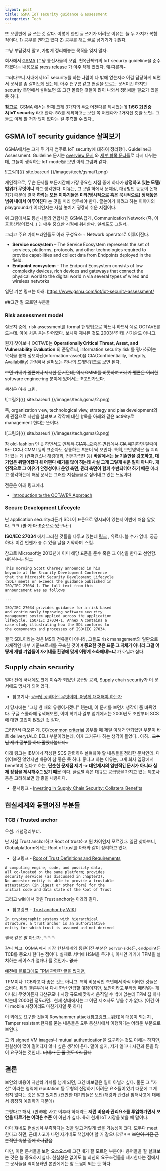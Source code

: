 ```yaml
---
layout: post
title: GSMA IoT security guidance & assessment
categories: Tech
---
```


또 오랜만에 글 쓰는 것 같다. 이렇게 한번 글 쓰기가 어려운 이유는, 늘 두 가지가 복합적이다. 1) 공부를 안하고 있다 2) 공부를 해도 글로 남기기가 귀찮다.

그냥 부담갖지 말고, 가볍게 정리해놓는 목적을 잊지 말자.

회사에서 [GSMA](https://en.wikipedia.org/wiki/GSMA) (그냥 통신사들의 모임, ~~친목단체?~~)의 IoT security guideline을 준수하겠다는 내용으로 [press release](https://www.sktelecom.com/en/press/press_detail.do?idx=1279) 가 아주 작게 있었다. ~~왜 따를까~~~

그러다보니 사내에서 IoT security를 하는 사람이 나 밖에 없는지라 이걸 담당하게 되면서 문서를 좀 살펴보게 됐는데. 아주 뜬구름 같고 현실을 모르는 문서이긴 하지만 security 측면에서 살펴보면 또 그간 몰랐던 것들이 많이 나와서 정리해둘 필요가 있을 듯 하다.

**참고로.**
GSMA 에서는 현재 크게 3가지의 주요 어젠다를 제시했는데 **1)5G 2)인증 3)IoT security** 라고 한다. 5G를 제외하고는 보안 쪽 어젠다가 2가지인 것을 보면.. 그들도 이제 할 거가 많이 없다는 걸 추측할 수 있다..

## GSMA IoT security guidance 살펴보기

GSMA에서는 크게 두 가지 범주로 IoT security에 대하여 정리했다. Guideline과 Assessment. Guideline 문서는 [overview 문서](https://www.gsma.com/iot/iot-security-guidelines-overview-document/) 와 [세부 항목 문서들](https://www.gsma.com/iot/iot-security/iot-security-guidelines/)로 다시 나뉘는데, 그들이 생각하는 IoT model을 보면 아래 그림과 같다.

![그림1]({{ site.baseurl }}/images/tech/gsma/1.png)

개인적으로, 무슨 문서를 보든지간에 가장 중요한 지점 중에 하나가 **상정하고 있는 모델/범위가 무엇이냐** 라고 생각한다. 이유는, 그 모델 하에서 문제점, 대응방안 등등이 논해지기 때문에 결국 **하려는 모든 이야기들은 미리(명시적으로 혹은 묵시적으로) 정해놓은 범위 내에서 이루어진다** 는 것을 미리 염두해야 한다. 글쓴이가 하려고 하는 이야기의 playground가 어디인지는 사실 놓치기 굉장히 쉬운 지점이다.

위 그림에서도 통신사들의 연합체인 GSMA 답게, Communication Network (즉, 이동통신망이겠지..) 는 매우 중요한 지점에 위치한다. ~~실제로도 그럴까..~~

그리고 주요 가이드라인들도 아래 구성요소 + Network operator로 이루어진다.

 * **Service ecosystem** – The Service Ecosystem represents the set of services, platforms, protocols, and other technologies required to provide capabilities and collect data from Endpoints deployed in the field.
 * **Endpoint ecosystem** – The Endpoint Ecosystem consists of low complexity devices, rich devices and gateways that connect the physical world to the digital world in via several types of wired and wireless networks


 일단 기본 링크는 아래.
 https://www.gsma.com/iot/iot-security-assessment/


##그간 잘 모르던 부분들

### Risk assessment model

 질문지 중에, risk assessment를 formal 한 방법으로 하느냐 하면서 예로 OCTAVE를 드는데, 아예 처음 듣는 단어였다. 보니까 제시된 것도 2003년인데, 신기술도 아니고.

뭔지 찾아보니 OCTAVE는 **Operationally Critical Threat, Asset, and Vulnerability Evaluation** 의 준말로써, information security risk 를 평가하려는 목적을 통해 정보자산(information-asset)을  CIA(Confidentiality, Integrity, Availability) 관점에서 살펴보는 하나의 프레임워크로 보면 된다.

~~보면 카네기 멜론에서 제시한 문서던데, 역시 CMMI를 비롯하여 카네기 멜론은 이러한 software engineering 분야에 있어서는 최고인가보다.~~

핵심은 아래 그림.

![그림2]({{ site.baseurl }}/images/tech/gsma/2.png)

즉, organization view, technological view, strategy and plan development의 세 관점으로 자산을 살펴보고 각각에 대한 항목을 아래와 같은 activity로 management 한다는 뜻이다.

 ![그림3]({{ site.baseurl }}/images/tech/gsma/3.png)

참 old-fashion 인 듯 하면서도 ~~언제적 CIA야..요즘은 면접에서 CIA 얘기하면 탈락이다..~~ CC나 CMMI 등의 표준과도 상통하는 부분이 딱 보인다. 특히, 보안영역은 늘 괴리가 있는 게 (컨퍼런스나 해킹대회, 전문가집단 등) **바깥에서는 늘 기술만을 강조하고, 대기업은 뒤떨어졌다 뭐 어쩐다 얘기를 많이 하는데 사실 그게 그렇게 쉬운 일이 아니다. 개인적으로 그 이유가 안정성이나 운영 측면, 관리 측면이 함께 수반되어야 하기 때문** 이라고 생각하는데 해당 문서는 그러한 지점들을 잘 짚어내고 있는 느낌이다.    

전문은 아래 링크에서.
 * [Introduction to the OCTAVE® Approach](https://www.itgovernance.co.uk/files/Octave.pdf)


### Secure Development Lifecycle

난 application security라든가 SDL이 표준으로 명시되어 있는지 이번에 처음 알았다..ㅋㅋ (~~별 게 다 표준으로 있구나..~~)

**ISO/IEC 27034** 에서 그러한 것들을 다루고 있는데 [링크](http://www.iso27001security.com/html/27034.html) , 유료다. 볼 수가 없네. 궁금하다. 이건 언젠가 볼 수 있을 날을 기약하며, 스킵.

참고로 Microsoft는 2013년에 이미 해당 표준을 준수 혹은 그 이상을 한다고 선언함. ~~대단하다..~~ [링크](
https://cloudblogs.microsoft.com/microsoftsecure/2013/05/14/microsoft-sdl-conforms-to-isoiec-27034-12011/
)

```
This morning Scott Charney announced in his
keynote at the Security Development Conference
that the Microsoft Security Development Lifecycle
(SDL) meets or exceeds the guidance published in
ISO/IEC 27034-1. The full text from this
announcement was as follows

...

ISO/IEC 27034 provides guidance for a risk based
and continuously improving software security
management system applied across the application
lifecycle. ISO/IEC 27034-1, Annex A contains a
case study illustrating how the SDL conforms to
the components and processes of ISO/IEC 27034.
```

결국 SDL이라는 것은 MS의 전유물이 아니라, 그들도 risk management의 일환으로 자체적인 내부 기준/프로세를 구축한 것이며 **중요한 것은 표준 그 자체가 아니라 그걸 어떻게 개별 기업들이 자기네들 환경에 맞게 어떻게 소화해내느냐** 가 아닐까 싶다.  

## Supply chain security

얼마 전에 국내에도 크게 이슈가 되었던 공급망 공격, Supply chain security가 이 문서에도 명시가 되어 있다.

* 참고기사: [공급망 공격이란 무엇이며, 어떻게 대처해야 하는가](https://www.boannews.com/media/view.asp?idx=66253)

저 당시에는 "그냥 한 때의 유행이거겠니" 했는데, 이 문서를 보면서 생각이 좀 바뀌었다. 구글 스콜라에 검색해보면, 이미 학계나 일부 업계에서는 2000년도 초반부터 SCS에 대한 고민이 많았던 것 같다.

그러면서 떠오른 게. [CC(common criteria)](https://www.commoncriteriaportal.org/files/ccfiles/CCPART3V3.1R4.pdf) 공부할 때 제일 이해가 안되었던 부분이 바로 delivery(ALC_DEL) 부분이었는데, 이게 그거구나 하는 생각이 들었다.. 아하.. ~~교수님 제가 공부를 하다 말았나봅니다..~~

아래 링크는 IBM에서 작성한 SCS 관련하여 살펴봐야 할 내용들을 정리한 문서인데. 다 읽어보진 않았지만 내용이 참 좋은 듯 하다. 좋다고 하는 이유는, 그게 회사 입장에서 benefit이 된다고 하는, **단순한 문제점 제기 -> 대안제시의 일반적인 문서가 아니라 실제 장점을 제시해주고 있기 때문** 이다. 글로벌 혹은 대규모 공급망을 가지고 있는 제조사 등은 고려해보면 참 좋을 내용이다.

* 문서링크 - [Investing in Supply Chain Security:
Collateral Benefits](http://www.husdal.com/wp-content/uploads/2009/02/investing-in-supply-chain-security.pdf)

## 현실세계와 동떨어진 부분들

### TCB / Trusted anchor

우선. 개념정리부터.

난 사실 Trust anchor하고 Root of trust하고 뭔 차이인지 모르겠다. 일단 찾아보니, Globalplatform에서는 Root of trust를 아래와 같이 정리하고 있다.

* 참고링크 - [Root of Trust Definitions and Requirements](https://globalplatform.org/wp-content/uploads/2018/05/GP_RoT_Definitions_and_Requirements_v1.0.1_PublicRelease_CC.pdf)

```
A computing engine, code, and possibly data,
all co-located on the same platform; provides
security services (as discussed in Chapter3).
No ancestor entity is able to provide a trustable
attestation (in Digest or other form) for the
initial code and data state of the Root of Trust
```

그리고 wiki에서 찾은 Trust anchor는 아래와 같다.

* 참고링크 - [Trust anchor by WIKI](https://en.wikipedia.org/wiki/Trust_anchor)

```
In cryptographic systems with hierarchical
structure, a trust anchor is an authoritative
entity for which trust is assumed and not derived
```

결국 같은 말 아닌가..ㅋㅋㅋ

같다 치고. GSMA 에서 가장 현실세계와 동떨어진 부분은 server-side든, endpoint든 TCB를 중요시 한다는 점이다. 실제로 서버에 HSM을 두거나, 아니면 기기에 TPM을 설치하는 케이스가 얼마나 될 것인가.. ~~없지~~

[예전에 블로그에도 TPM 관련한 글을 썼지만.](https://sungkyucho.github.io/sungkyu/tech/tpm-raspberrypi/)

TPM이나 TCB라고 다 좋은 것도 아니고. 특히 비용적인 측면에서 아직 이러한 것들은 오바다. 뒤의 결론부에서 다시 한번 언급할 예정이지만, 보안이라고 무작정 때려넣는 게 아니라 무엇이든지 자산규모나 시장 규모에 맞춰서 움직일 수 밖에 없는데 TPM 칩 하나 박는데 2000원 정도라면.. 현재 상태에서는 그 어떤 제조사도 넣을 수가 없다. (이건 아마 mobile 시장이라도 마찬가지일 듯 하다)

이 외에도 요구한 것들이 Rowhammer attack([참고링크 - 위키](https://en.wikipedia.org/wiki/Row_hammer))에 대응이 되는지 , Tamper resistant 한지를 묻는 내용들은 모두 통신사에서 이행하기는 어려운 부분으로 보인다.

그 외 signed VM images나 mutual authentication을 요구하는 것도 이해는 하지만, 현실성이 많이 떨어지지 않나 싶은 생각이 든다. 말이 쉽지, 저거 얼마나 시간과 돈을 많이 요구하는 것인데.. ~~너네가 돈 줄 것도 아니잖니~~

## 결론

보안의 비용이 자산의 가치를 넘게 되면, 그건 바보같은 일이 아닐까 싶다. 물론 그 "자산" 이라는 영역에 reputation 등 무형의 산정하기 어려운 요소들이 있기 때문에 그게 쉽지 않다는 것은 알고 있지만.(왠만한 대기업들은 보안/해킹과 관련된 침해사고에 대해서 굉장히 예민하기 때문에)

그렇다고 해서, (만약에) 사고 이후라 하더라도 **저런 비용과 관리요소를 투입해가면서 보안을 따르기는 어려운 수준** 이 아닌가 싶다. 특히 현재 IoT 시장을 봤을 때 말이다.

아마 쟤네도 현실성이 부족하다는 것을 알고 저렇게 썼을 가능성이 크다. 모두다 meet 한다고 하면, 근데 사고가 나면 자기네도 책임져야 할 거 같으니까?ㅋㅋ ~~보안이 가진 근본적인 속성 중에 하나같음~~

다만, 이런 문서들을 보면 요소요소에 그간 내가 잘 모르던 부분이나 용어들을 잘 살펴보는 것은 늘 중요하지 싶다. 현실성은 없어도 늘 최신의 요구조건들을 제시한다는 점에서 그 문서들을 역이용하면 본인에게는 참 도움이 되는 듯 하다. 
